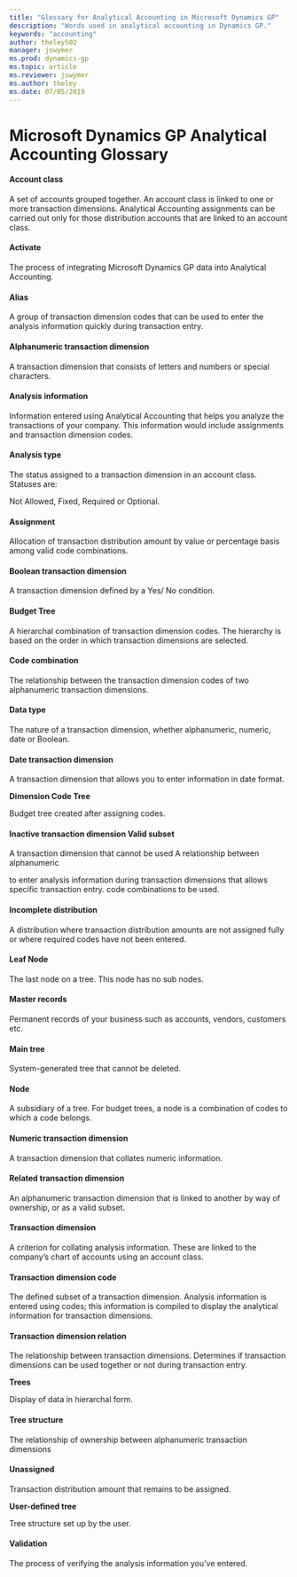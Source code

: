 ```yaml
---
title: "Glossary for Analytical Accounting in Microsoft Dynamics GP"
description: "Words used in analytical accounting in Dynamics GP."
keywords: "accounting"
author: theley502
manager: jswymer
ms.prod: dynamics-gp
ms.topic: article
ms.reviewer: jswymer
ms.author: theley
ms.date: 07/05/2019
---
```


# Microsoft Dynamics GP Analytical Accounting Glossary

#### Account class

A set of accounts grouped together. An account class is linked to one or
more transaction dimensions. Analytical Accounting assignments can be
carried out only for those distribution accounts that are linked to an
account class.

#### Activate

The process of integrating Microsoft Dynamics GP data into Analytical
Accounting.

#### Alias

A group of transaction dimension codes that can be used to enter the
analysis information quickly during transaction entry.

#### Alphanumeric transaction dimension

A transaction dimension that consists of letters and numbers or special
characters.

#### Analysis information

Information entered using Analytical Accounting that helps you analyze the
transactions of your company. This information would include assignments and
transaction dimension codes.

#### Analysis type

The status assigned to a transaction dimension in an account class. Statuses
are:

Not Allowed, Fixed, Required or Optional.

#### Assignment

Allocation of transaction distribution amount by value or percentage basis
among valid code combinations.

#### Boolean transaction dimension

A transaction dimension defined by a Yes/ No condition.

#### Budget Tree

A hierarchal combination of transaction dimension codes. The hierarchy is
based on the order in which transaction dimensions are selected.

#### Code combination

The relationship between the transaction dimension codes of two alphanumeric
transaction dimensions.

#### Data type

The nature of a transaction dimension, whether alphanumeric, numeric, date
or Boolean.

#### Date transaction dimension

A transaction dimension that allows you to enter information in date format.

**Dimension Code Tree**

Budget tree created after assigning codes.

#### Inactive transaction dimension Valid subset

A transaction dimension that cannot be used A relationship between alphanumeric

to enter analysis information during transaction dimensions that allows
specific transaction entry. code combinations to be used.

#### Incomplete distribution

A distribution where transaction distribution amounts are not assigned fully
or where required codes have not been entered.

#### Leaf Node

The last node on a tree. This node has no sub nodes.

#### Master records

Permanent records of your business such as accounts, vendors, customers etc.

#### Main tree

System-generated tree that cannot be deleted.

#### Node

A subsidiary of a tree. For budget trees, a node is a combination of codes
to which a code belongs.

#### Numeric transaction dimension

A transaction dimension that collates numeric information.

#### Related transaction dimension

An alphanumeric transaction dimension that is linked to another by way of
ownership, or as a valid subset.

#### Transaction dimension

A criterion for collating analysis information. These are linked to the
company’s chart of accounts using an account class.

#### Transaction dimension code

The defined subset of a transaction dimension. Analysis information is
entered using codes; this information is compiled to display the analytical
information for transaction dimensions.

#### Transaction dimension relation

The relationship between transaction dimensions. Determines if transaction
dimensions can be used together or not during transaction entry.

**Trees**

Display of data in hierarchal form.

#### Tree structure

The relationship of ownership between alphanumeric transaction dimensions

#### Unassigned

Transaction distribution amount that remains to be assigned.

**User-defined tree**

Tree structure set up by the user.

#### Validation

The process of verifying the analysis information you’ve entered.